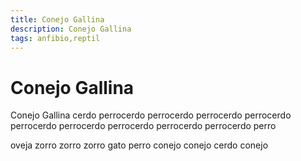 ```yaml
---
title: Conejo Gallina
description: Conejo Gallina
tags: anfibio,reptil
---
```


# Conejo Gallina

Conejo Gallina cerdo perrocerdo perrocerdo perrocerdo perrocerdo perrocerdo perrocerdo perrocerdo perrocerdo perrocerdo perro

oveja zorro zorro zorro gato perro conejo conejo cerdo conejo